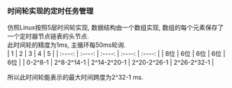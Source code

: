 ### 时间轮实现的定时任务管理 ###

仿照Linux按照5层时间轮实现, 数据结构由一个数组实现, 数组的每个元素保存了一个定时器节点链表的头节点.  
此时间轮的精度为1ms, 主循环每50ms轮询.  
| 1 | 2 | 3 | 4 | 5 |
| :----: | :----: | :----: | :----: | :----: |
| 8位 | 6位 | 6位 | 6位 | 6位 |
| 0-2^8-1 | 2^8-2^14-1 | 2^14-2^20-1 | 2^20-2^26-1 | 2^26-2^32-1 |  

所以此时间轮能表示的最大时间跨度为2^32-1 ms.  

